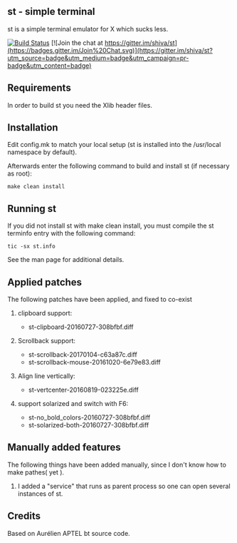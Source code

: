 st - simple terminal
--------------------
st is a simple terminal emulator for X which sucks less.

[![Build Status](https://travis-ci.org/shiva/st.svg?branch=patched)](https://travis-ci.org/shiva/st)
[![Join the chat at https://gitter.im/shiva/st](https://badges.gitter.im/Join%20Chat.svg)](https://gitter.im/shiva/st?utm_source=badge&utm_medium=badge&utm_campaign=pr-badge&utm_content=badge)

Requirements
------------
In order to build st you need the Xlib header files.


Installation
------------
Edit config.mk to match your local setup (st is installed into
the /usr/local namespace by default).

Afterwards enter the following command to build and install st (if
necessary as root):

    make clean install


Running st
----------
If you did not install st with make clean install, you must compile
the st terminfo entry with the following command:

    tic -sx st.info

See the man page for additional details.

Applied patches
---------------
The following patches have been applied, and fixed to co-exist

1. clipboard support:
    - st-clipboard-20160727-308bfbf.diff

2. Scrollback support:
    - st-scrollback-20170104-c63a87c.diff
    - st-scrollback-mouse-20161020-6e79e83.diff

3. Align line vertically:
    - st-vertcenter-20160819-023225e.diff

4. support solarized and switch with F6:
    - st-no_bold_colors-20160727-308bfbf.diff
    - st-solarized-both-20160727-308bfbf.diff
## Manually added features
The following things have been added manually, since I don't know how to make pathes( yet ).

1. I added a "service" that runs as parent process so one can open several instances of st.

Credits
-------
Based on Aurélien APTEL <aurelien dot aptel at gmail dot com> bt source code.

